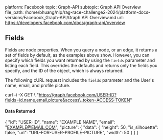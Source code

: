 platform: Facebook
topic: Graph-API
subtopic: Graph API Overview
file_path: /home/bhuang/nlp/rag-race-challenge2-2024/platform-docs-versions/Facebook_Graph-API/Graph API Overview.md
url: https://developers.facebook.com/docs/graph-api/overview

## Fields

Fields are node properties. When you query a node, or an edge, it returns a set of fields by default, as the examples above show. However, you can specify which fields you want returned by using the `fields` parameter and listing each field. This overrides the defaults and returns only the fields you specify, and the ID of the object, which is always returned.

The following cURL request includes the `fields` parameter and the User's name, email, and profile picture.

curl -i -X GET \\
  "https://graph.facebook.com/USER-ID?fields=id,name,email,picture&access\_token=ACCESS-TOKEN"

#### Data Returned

{
  "id": "USER-ID",
  "name": "EXAMPLE NAME",
  "email": "EXAMPLE@EMAIL.COM",
  "picture": {
    "data": {
      "height": 50,
      "is\_silhouette": false,
      "url": "URL-FOR-USER-PROFILE-PICTURE",
      "width": 50
    }
  }
}